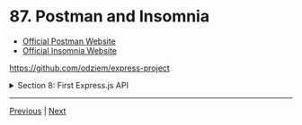 # 87. Postman and Insomnia

-   [Official Postman Website](https://www.postman.com/)
-   [Official Insomnia Website](https://insomnia.rest/)


https://github.com/odziem/express-project



<details>
  <summary> Section 8: First Express.js API </summary>

  - [Codebase: express-project](../src/s8_express-project/)

</details>

---

[Previous](./86_Route-Parameters.md) | [Next](./88_Development-Dependencies.md)
